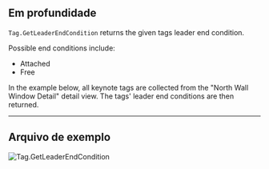 ## Em profundidade
`Tag.GetLeaderEndCondition` returns the given tags leader end condition.

Possible end conditions include:
- Attached
- Free

In the example below, all keynote tags are collected from the "North Wall Window Detail" detail view. The tags' leader end conditions are then returned.

___
## Arquivo de exemplo

![Tag.GetLeaderEndCondition](./Revit.Elements.Tag.GetLeaderEndCondition_img.jpg)
